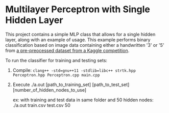 Multilayer Perceptron with Single Hidden Layer
==============

This project contains a simple MLP class that allows for a single hidden layer, along with an example of usage. This example performs binary classification based on image data containing either a handwritten '3' or '5' from [a pre-preocessed dataset from a Kaggle competition](http://www.kaggle.com/c/digit-recognizer/data). 

To run the classifier for training and testing sets:

1.  Compile:
      ```clang++ -std=gnu++11 -stdlib=libc++ strtk.hpp Perceptron.hpp Perceptron.cpp main.cpp```

2.  Execute
      ./a.out [path_to_training_set] [path_to_test_set] [number_of_hidden_nodes_to_use]

    ex: with training and test data in same folder and 50 hidden nodes:
      ./a.out train.csv test.csv 50